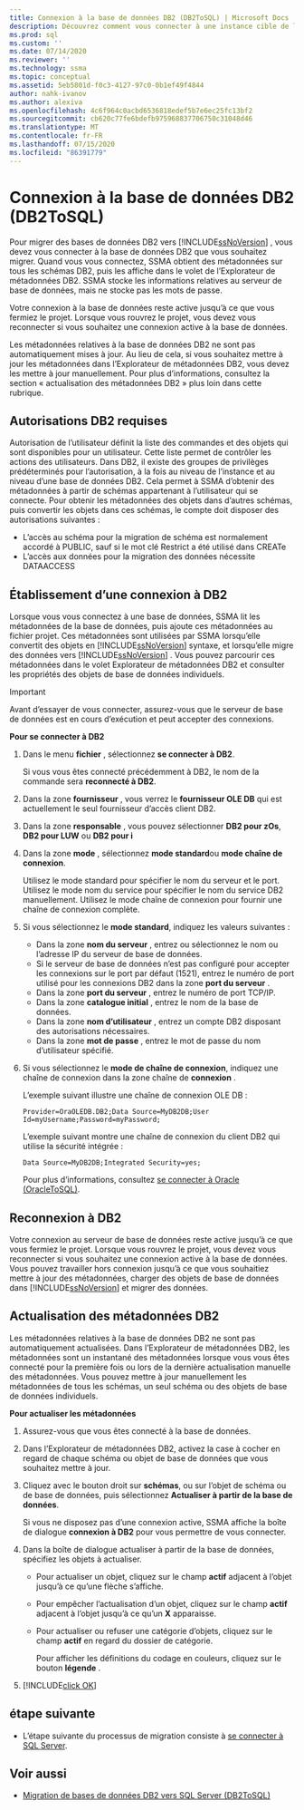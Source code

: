 ```yaml
---
title: Connexion à la base de données DB2 (DB2ToSQL) | Microsoft Docs
description: Découvrez comment vous connecter à une instance cible de la base de données DB2 pour migrer des bases de données DB2. SSMA obtient des métadonnées sur tous les schémas DB2.
ms.prod: sql
ms.custom: ''
ms.date: 07/14/2020
ms.reviewer: ''
ms.technology: ssma
ms.topic: conceptual
ms.assetid: 5eb5801d-f0c3-4127-97c0-0b1ef49f4844
author: nahk-ivanov
ms.author: alexiva
ms.openlocfilehash: 4c6f964c0acbd6536818edef5b7e6ec25fc13bf2
ms.sourcegitcommit: cb620c77fe6bdefb975968837706750c31048d46
ms.translationtype: MT
ms.contentlocale: fr-FR
ms.lasthandoff: 07/15/2020
ms.locfileid: "86391779"
---
```

# <a name="connecting-to-db2-database-db2tosql"></a>Connexion à la base de données DB2 (DB2ToSQL)

Pour migrer des bases de données DB2 vers [!INCLUDE[ssNoVersion](../../includes/ssnoversion-md.md)] , vous devez vous connecter à la base de données DB2 que vous souhaitez migrer. Quand vous vous connectez, SSMA obtient des métadonnées sur tous les schémas DB2, puis les affiche dans le volet de l’Explorateur de métadonnées DB2. SSMA stocke les informations relatives au serveur de base de données, mais ne stocke pas les mots de passe.

Votre connexion à la base de données reste active jusqu’à ce que vous fermiez le projet. Lorsque vous rouvrez le projet, vous devez vous reconnecter si vous souhaitez une connexion active à la base de données.

Les métadonnées relatives à la base de données DB2 ne sont pas automatiquement mises à jour. Au lieu de cela, si vous souhaitez mettre à jour les métadonnées dans l’Explorateur de métadonnées DB2, vous devez les mettre à jour manuellement. Pour plus d’informations, consultez la section « actualisation des métadonnées DB2 » plus loin dans cette rubrique.

## <a name="required-db2-permissions"></a>Autorisations DB2 requises

Autorisation de l’utilisateur définit la liste des commandes et des objets qui sont disponibles pour un utilisateur. Cette liste permet de contrôler les actions des utilisateurs. Dans DB2, il existe des groupes de privilèges prédéterminés pour l’autorisation, à la fois au niveau de l’instance et au niveau d’une base de données DB2. Cela permet à SSMA d’obtenir des métadonnées à partir de schémas appartenant à l’utilisateur qui se connecte. Pour obtenir les métadonnées des objets dans d’autres schémas, puis convertir les objets dans ces schémas, le compte doit disposer des autorisations suivantes :

- L’accès au schéma pour la migration de schéma est normalement accordé à PUBLIC, sauf si le mot clé Restrict a été utilisé dans CREATe
- L’accès aux données pour la migration des données nécessite DATAACCESS

## <a name="establishing-a-connection-to-db2"></a>Établissement d’une connexion à DB2

Lorsque vous vous connectez à une base de données, SSMA lit les métadonnées de la base de données, puis ajoute ces métadonnées au fichier projet. Ces métadonnées sont utilisées par SSMA lorsqu’elle convertit des objets en [!INCLUDE[ssNoVersion](../../includes/ssnoversion-md.md)] syntaxe, et lorsqu’elle migre des données vers [!INCLUDE[ssNoVersion](../../includes/ssnoversion-md.md)] . Vous pouvez parcourir ces métadonnées dans le volet Explorateur de métadonnées DB2 et consulter les propriétés des objets de base de données individuels.  

> [!IMPORTANT]
> Avant d’essayer de vous connecter, assurez-vous que le serveur de base de données est en cours d’exécution et peut accepter des connexions.

**Pour se connecter à DB2**

1. Dans le menu **fichier** , sélectionnez **se connecter à DB2**.

   Si vous vous êtes connecté précédemment à DB2, le nom de la commande sera **reconnecté à DB2**.

2. Dans la zone **fournisseur** , vous verrez le **fournisseur OLE DB** qui est actuellement le seul fournisseur d’accès client DB2.

3. Dans la zone **responsable** , vous pouvez sélectionner **DB2 pour zOs**, **DB2 pour LUW** ou **DB2 pour i**

4. Dans la zone **mode** , sélectionnez **mode standard**ou **mode chaîne de connexion**.

   Utilisez le mode standard pour spécifier le nom du serveur et le port. Utilisez le mode nom du service pour spécifier le nom du service DB2 manuellement. Utilisez le mode chaîne de connexion pour fournir une chaîne de connexion complète.

5. Si vous sélectionnez le **mode standard**, indiquez les valeurs suivantes :

   - Dans la zone **nom du serveur** , entrez ou sélectionnez le nom ou l’adresse IP du serveur de base de données.
   - Si le serveur de base de données n’est pas configuré pour accepter les connexions sur le port par défaut (1521), entrez le numéro de port utilisé pour les connexions DB2 dans la zone **port du serveur** .
   - Dans la zone **port du serveur** , entrez le numéro de port TCP/IP.
   - Dans la zone **catalogue initial** , entrez le nom de la base de données.
   - Dans la zone **nom d’utilisateur** , entrez un compte DB2 disposant des autorisations nécessaires.
   - Dans la zone **mot de passe** , entrez le mot de passe du nom d’utilisateur spécifié.

6. Si vous sélectionnez le **mode de chaîne de connexion**, indiquez une chaîne de connexion dans la zone chaîne de **connexion** .

   L’exemple suivant illustre une chaîne de connexion OLE DB :

   `Provider=OraOLEDB.DB2;Data Source=MyDB2DB;User Id=myUsername;Password=myPassword;`

   L’exemple suivant montre une chaîne de connexion du client DB2 qui utilise la sécurité intégrée :
  
   `Data Source=MyDB2DB;Integrated Security=yes;`

   Pour plus d’informations, consultez [se connecter à Oracle &#40;OracleToSQL&#41;](../../ssma/oracle/connect-to-oracle-oracletosql.md).
  
## <a name="reconnecting-to-db2"></a>Reconnexion à DB2

Votre connexion au serveur de base de données reste active jusqu’à ce que vous fermiez le projet. Lorsque vous rouvrez le projet, vous devez vous reconnecter si vous souhaitez une connexion active à la base de données. Vous pouvez travailler hors connexion jusqu’à ce que vous souhaitiez mettre à jour des métadonnées, charger des objets de base de données dans [!INCLUDE[ssNoVersion](../../includes/ssnoversion-md.md)] et migrer des données.

## <a name="refreshing-db2-metadata"></a>Actualisation des métadonnées DB2

Les métadonnées relatives à la base de données DB2 ne sont pas automatiquement actualisées. Dans l’Explorateur de métadonnées DB2, les métadonnées sont un instantané des métadonnées lorsque vous vous êtes connecté pour la première fois ou lors de la dernière actualisation manuelle des métadonnées. Vous pouvez mettre à jour manuellement les métadonnées de tous les schémas, un seul schéma ou des objets de base de données individuels.

**Pour actualiser les métadonnées**

1. Assurez-vous que vous êtes connecté à la base de données.
2. Dans l’Explorateur de métadonnées DB2, activez la case à cocher en regard de chaque schéma ou objet de base de données que vous souhaitez mettre à jour.
3. Cliquez avec le bouton droit sur **schémas**, ou sur l’objet de schéma ou de base de données, puis sélectionnez **Actualiser à partir de la base de données**.

   Si vous ne disposez pas d’une connexion active, SSMA affiche la boîte de dialogue **connexion à DB2** pour vous permettre de vous connecter.
  
4. Dans la boîte de dialogue actualiser à partir de la base de données, spécifiez les objets à actualiser.
   - Pour actualiser un objet, cliquez sur le champ **actif** adjacent à l’objet jusqu’à ce qu’une flèche s’affiche.
   - Pour empêcher l’actualisation d’un objet, cliquez sur le champ **actif** adjacent à l’objet jusqu’à ce qu’un **X** apparaisse.
   - Pour actualiser ou refuser une catégorie d’objets, cliquez sur le champ **actif** en regard du dossier de catégorie.

     Pour afficher les définitions du codage en couleurs, cliquez sur le bouton **légende** .

5. [!INCLUDE[click OK](../../includes/clickok-md.md)]

## <a name="next-step"></a>étape suivante

- L’étape suivante du processus de migration consiste à [se connecter à SQL Server](https://msdn.microsoft.com/b59803cb-3cc6-41cc-8553-faf90851410e).

## <a name="see-also"></a>Voir aussi

- [Migration de bases de données DB2 vers SQL Server &#40;DB2ToSQL&#41;](../../ssma/db2/migrating-db2-databases-to-sql-server-db2tosql.md)

